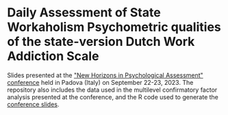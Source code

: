 # Daily Assessment of State Workaholism Psychometric qualities of the state-version Dutch Work Addiction Scale

Slides presented at the ["New Horizons in Psychological Assessment" conference](https://boa.dpss.psy.unipd.it/index.php/2023/05/24/scientific-program/) held in Padova (Italy) on September 22-23, 2023. The repository also includes the data used in the multilevel confirmatory factor analysis presented at the conference, and the R code used to generate the [conference slides](https://github.com/Luca-Menghini/measuring-StateWorkaholism/blob/main/video-poster_newHorizons-workaholism.pdf).
